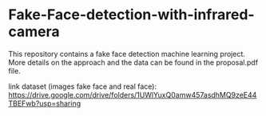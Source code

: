 # Fake-Face-detection-with-infrared-camera

This repository contains a fake face detection machine learning project. More details on the approach and the data can be found in the proposal.pdf file.

link dataset (images fake face and real face): https://drive.google.com/drive/folders/1UWlYuxQ0amw457asdhMQ9zeE44TBEFwb?usp=sharing
